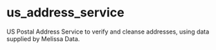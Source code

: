 # us_address_service
US Postal Address Service to verify and cleanse addresses, using data supplied by Melissa Data.
